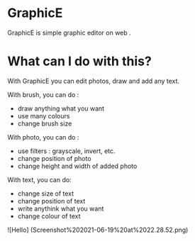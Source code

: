 # GraphicE
GraphicE is simple graphic editor on web . 

# What can I do with this?

With GraphicE you can edit photos, draw and add any text.
 
 With brush, you can do :
 - draw anything what you want
 - use many colours
 - change brush size
 
 With photo, you can do :
 - use filters : grayscale, invert, etc.
 - change position of photo
 - change height and width of added photo
 
 With text, you can do:
 - change size of text
 - change position of text
 - write anythink what you want 
 - change colour of text
 
![Hello] (Screenshot%202021-06-19%20at%2022.28.52.png) 
 
